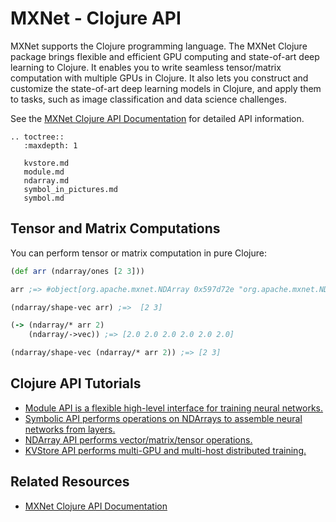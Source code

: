 <!---
  Licensed to the Apache Software Foundation (ASF) under one
  or more contributor license agreements.  See the NOTICE file
  distributed with this work for additional information
  regarding copyright ownership.  The ASF licenses this file
  to you under the Apache License, Version 2.0 (the
  "License"); you may not use this file except in compliance
  with the License.  You may obtain a copy of the License at

    http://www.apache.org/licenses/LICENSE-2.0

  Unless required by applicable law or agreed to in writing,
  software distributed under the License is distributed on an
  "AS IS" BASIS, WITHOUT WARRANTIES OR CONDITIONS OF ANY
  KIND, either express or implied.  See the License for the
  specific language governing permissions and limitations
  under the License.
-->

# MXNet - Clojure API

MXNet supports the Clojure programming language. The MXNet Clojure package brings flexible and efficient GPU
computing and state-of-art deep learning to Clojure. It enables you to write seamless tensor/matrix computation with multiple GPUs in Clojure. It also lets you construct and customize the state-of-art deep learning models in Clojure, and apply them to tasks, such as image classification and data science challenges.

See the [MXNet Clojure API Documentation](docs/index.html) for detailed API information.

```eval_rst
.. toctree::
   :maxdepth: 1

   kvstore.md
   module.md
   ndarray.md
   symbol_in_pictures.md
   symbol.md
```

## Tensor and Matrix Computations
You can perform tensor or matrix computation in pure Clojure:

```clojure
(def arr (ndarray/ones [2 3]))

arr ;=> #object[org.apache.mxnet.NDArray 0x597d72e "org.apache.mxnet.NDArray@e35c3ba9"]

(ndarray/shape-vec arr) ;=>  [2 3]

(-> (ndarray/* arr 2)
    (ndarray/->vec)) ;=> [2.0 2.0 2.0 2.0 2.0 2.0]

(ndarray/shape-vec (ndarray/* arr 2)) ;=> [2 3]

```

## Clojure API Tutorials
* [Module API is a flexible high-level interface for training neural networks.](module.html)
* [Symbolic API performs operations on NDArrays to assemble neural networks from layers.](symbol.html)
* [NDArray API performs vector/matrix/tensor operations.](ndarray.html)
* [KVStore API performs multi-GPU and multi-host distributed training.](kvstore.html)


## Related Resources
* [MXNet Clojure API Documentation](docs/index.html)
